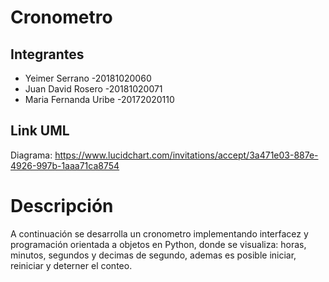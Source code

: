 # Cronometro

## Integrantes

* Yeimer Serrano        -20181020060
* Juan David Rosero     -20181020071
* Maria Fernanda Uribe  -20172020110

## Link UML

Diagrama: https://www.lucidchart.com/invitations/accept/3a471e03-887e-4926-997b-1aaa71ca8754

# Descripción

A continuación se desarrolla un cronometro implementando interfacez y programación orientada a objetos en Python, 
donde se visualiza: horas, minutos, segundos y decimas de segundo, ademas es posible iniciar, reiniciar y deterner el conteo.


